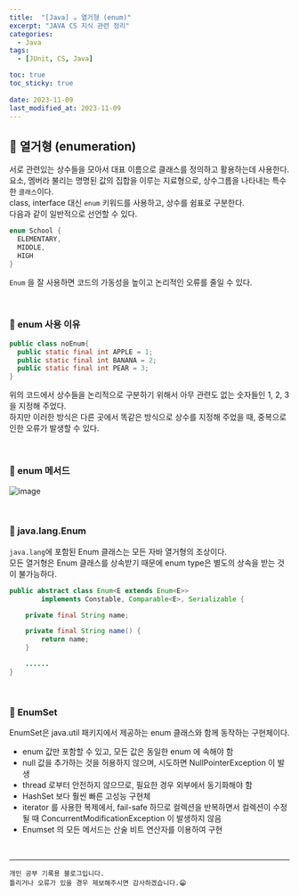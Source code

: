 ```yaml
---
title:  "[Java] ☕ 열거형 (enum)"
excerpt: "JAVA CS 지식 관련 정리"
categories:
  - Java
tags:
  - [JUnit, CS, Java]

toc: true
toc_sticky: true
 
date: 2023-11-09
last_modified_at: 2023-11-09
---
```



## 📖 열거형 (enumeration)

서로 관련있는 상수들을 모아서 대표 이름으로 클래스를 정의하고 활용하는데 사용한다.  
요소, 멤버라 불리는 명명된 값의 집합을 이루는 지료형으로, 상수그릅을 나타내는 특수한 `클래스`이다.  
class, interface 대신 `enum` 키워드를 사용하고, 상수를 쉼표로 구분한다.  
다음과 같이 일반적으로 선언할 수 있다.  

```java
enum School {
  ELEMENTARY,
  MIDDLE,
  HIGH
}
```

`Enum` 을 잘 사용하면 코드의 가동성을 높이고 논리적인 오류를 줄일 수 있다.  

<br>

### 🍄 enum 사용 이유

```java
public class noEnum{
  public static final int APPLE = 1;
  public static final int BANANA = 2;
  public static final int PEAR = 3;
}
```

위의 코드에서 상수들을 논리적으로 구분하기 위해서 아무 관련도 없는 숫자들인 1, 2, 3을 지정해 주었다.  
하지만 이러한 방식은 다른 곳에서 똑같은 방식으로 상수를 지정해 주었을 때, 중복으로 인한 오류가 발생할 수 있다.  


<br>

### 🍄 enum 메서드

![image](https://github.com/yyechan0602/yyechan0602.github.io/assets/37824506/e44c5b4d-c820-4e62-a207-ec2abd72e29b)

<br>

### 🍄 java.lang.Enum

`java.lang`에 포함된 Enum 클래스는 모든 자바 열거형의 조상이다.  
모든 열거형은 Enum 클래스를 상속받기 때문에 enum type은 별도의 상속을 받는 것이 불가능하다.  

```java
public abstract class Enum<E extends Enum<E>>
        implements Constable, Comparable<E>, Serializable {

    private final String name;

    private final String name() {
        return name;
    }

    ......
}
```

<br>

### 🍄 EnumSet

EnumSet은 java.util 패키지에서 제공하는 enum 클래스와 함께 동작하는 구현체이다. 
 
- enum 값만 포함할 수 있고, 모든 값은 동일한 enum 에 속해야 함
- null 값을 추가하는 것을 허용하지 않으며, 시도하면 NullPointerException 이 발생
- thread 로부터 안전하지 않으므로, 필요한 경우 외부에서 동기화해야 함
- HashSet 보다 훨씬 빠른 고성능 구현체
- iterator 를 사용한 복제에서, fail-safe 하므로 컬렉션을 반복하면서 컬렉션이 수정될 때 ConcurrentModificationException 이 발생하지 않음
- Enumset 의 모든 메서드는 산술 비트 연산자를 이용하여 구현

<br>

***
    개인 공부 기록용 블로그입니다.
    틀리거나 오류가 있을 경우 제보해주시면 감사하겠습니다.😁